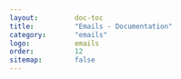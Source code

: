 ```yaml
---
layout:         doc-toc
title:          "Emails - Documentation"
category:       "emails"
logo:           emails
order:          12
sitemap:        false
---
```

